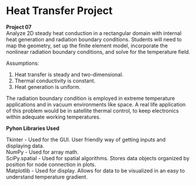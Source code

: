 # Heat Transfer Project
**Project 07** <br />
Analyze 2D steady heat conduction in a rectangular domain with internal heat generation and radiation boundary conditions. Students will need to map the geometry, set up the finite element model, incorporate the nonlinear radiation boundary conditions, and solve for the temperature field.<br />

Assumptions: <br/>
1. Heat transfer is steady and two-dimensional. <br />
2. Thermal conductivity is constant. <br />
3. Heat generation is uniform. <br />

The radiation boundary condition is employed in extreme temperature applications and in vacuum environments like space. A real life application of this problem would be in satellite thermal control, to keep electronics within adequate working temperatures.<br />

**Pyhon Libraries Used**<br />

Tkinter - Used for the GUI.
User friendly way of getting inputs and displaying data.<br />
NumPy - Used for array math.<br />
SciPy.spatial - Used for spatial algorithms.
Stores data objects organized by position for node connection in plots.<br />
Matplotlib - Used for display.
Allows for data to be visualized in an easy to understand temperature gradient.<br />
